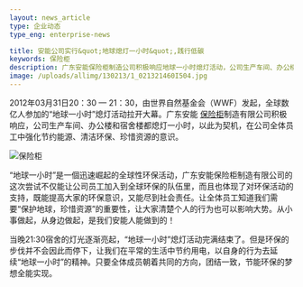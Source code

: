 ```yaml
---
layout: news_article
type: 企业动态
type_eng: enterprise-news

title: 安能公司实行&quot;地球熄灯一小时&quot;,践行低碳
keywords: 保险柜
description: 广东安能保险柜制造公司积极响应地球一小时熄灯活动，公司生产车间、办公楼和宿舍楼都熄灯一小时，强化全体员工节约能源、清洁环保、珍惜资源的意识。
image: /uploads/allimg/130213/1_021321460I504.jpg
---
```

2012年03月31日20：30 — 21：30，由世界自然基金会（WWF）发起，全球数亿人参加的“地球一小时”熄灯活动拉开大幕。广东安能 [保险柜](http://www.qnn.com.cn/)制造有限公司积极响应，公司生产车间、办公楼和宿舍楼都熄灯一小时，以此为契机，在公司全体员工中强化节约能源、清洁环保、珍惜资源的意识。

![保险柜](http://www.qnn.com.cn/image-news/id035001.jpg)

“地球一小时”是一個迅速崛起的全球性环保活动，广东安能保险柜制造有限公司的这次尝试不仅能让公司员工加入到全球环保的队伍里，而且也体现了对环保活动的支持，既能提高大家的环保意识，又能尽到社会责任。让全体员工知道我们需要“保护地球，珍惜资源”的重要性，让大家清楚个人的行为也可以影响大势。从小事做起，从身边做起，是我们安能人能做到的！

当晚21:30宿舍的灯光逐渐亮起，“地球一小时”熄灯活动完满结束了。但是环保的步伐并不会因此而停下，让我们在平常的生活中节约用电，以自身的行为去延续“地球一小时”的精神。只要全体成员朝着共同的方向，团结一致，节能环保的梦想全能实现。
